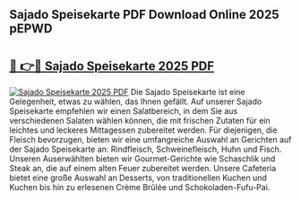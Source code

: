 ## Sajado Speisekarte PDF Download Online 2025 pEPWD

# <h2><a href="http://gcbo7p.nevu.top/?p=Sajado+Speisekarte">🔗 👉🔴 Sajado Speisekarte 2025 PDF</a></h2>

[![Sajado Speisekarte 2025 PDF](https://i.imgur.com/dBaPXMq.png)](http://gcbo7p.nevu.top/?p=Sajado+Speisekarte)
Die Sajado Speisekarte ist eine Gelegenheit, etwas zu wählen, das Ihnen gefällt. Auf unserer Sajado Speisekarte empfehlen wir einen Salatbereich, in dem Sie aus verschiedenen Salaten wählen können, die mit frischen Zutaten für ein leichtes und leckeres Mittagessen zubereitet werden. Für diejenigen, die Fleisch bevorzugen, bieten wir eine umfangreiche Auswahl an Gerichten auf der Sajado Speisekarte an: Rindfleisch, Schweinefleisch, Huhn und Fisch. Unseren Auserwählten bieten wir Gourmet-Gerichte wie Schaschlik und Steak an, die auf einem alten Feuer zubereitet werden. Unsere Cafeteria bietet eine große Auswahl an Desserts, von traditionellen Kuchen und Kuchen bis hin zu erlesenen Crème Brûlée und Schokoladen-Fufu-Pai.
